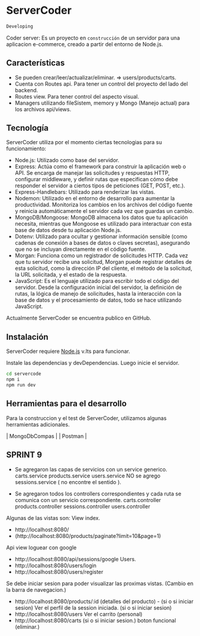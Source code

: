 # ServerCoder

```sh
Developing
```

Coder server: 
Es un proyecto en `construcción` de un servidor para una aplicacion e-commerce, creado a partir del entorno de Node.js.

## Características

- Se pueden crear/leer/actualizar/eliminar. => users/products/carts.
- Cuenta con Routes api. Para tener un control del proyecto del lado del backend.
- Routes view. Para tener control del aspecto visual.
- Managers utilizando fileSistem, memory y Mongo (Manejo actual) para los archivos api/views.


## Tecnología

ServerCoder utiliza por el momento ciertas tecnologias para su funcionamiento:

- Node.js: Utilizado como base del servidor.
- Express: Actúa como el framework para construir la aplicación web o API. Se encarga de manejar las solicitudes y respuestas HTTP, configurar middleware, y definir rutas que especifican cómo debe responder el servidor a ciertos tipos de peticiones (GET, POST, etc.).
- Express-Handlebars: Utilizado para renderizar las vistas.
- Nodemon: Utilizado en el entorno de desarrollo para aumentar la productividad. Monitoriza los cambios en los archivos del código fuente y reinicia automáticamente el servidor cada vez que guardas un cambio.
- MongoDB/Mongoose: MongoDB almacena los datos que tu aplicación necesita, mientras que Mongoose es utilizado para interactuar con esta base de datos desde tu aplicación Node.js.
- Dotenv: Utilizado para ocultar y gestionar información sensible (como cadenas de conexión a bases de datos o claves secretas), asegurando que no se incluyan directamente en el código fuente.
- Morgan: Funciona como un registrador de solicitudes HTTP. Cada vez que tu servidor recibe una solicitud, Morgan puede registrar detalles de esta solicitud, como la dirección IP del cliente, el método de la solicitud, la URL solicitada, y el estado de la respuesta.
- JavaScript: Es el lenguaje utilizado para escribir todo el código del servidor. Desde la configuración inicial del servidor, la definición de rutas, la lógica de manejo de solicitudes, hasta la interacción con la base de datos y el procesamiento de datos, todo se hace utilizando JavaScript.


Actualmente ServerCoder se encuentra publico en GitHub.

## Instalación

ServerCoder requiere [Node.js](https://nodejs.org/) v.lts para funcionar.

Instale las dependencias y devDependencias. Luego inicie el servidor.

```sh
cd servercode
npm i
npm run dev
```



## Herramientas para el desarrollo

Para la construccion y el test de ServerCoder, utilizamos algunas herramientas adicionales.

| MongoDbCompas | 
| Postman |


## SPRINT 9
- Se agregaron las capas de servicios con un service generico.
carts.service
products.service
users.service
NO se agrego sessions.service ( no encontre el sentido ).

- Se agregaron todos los controllers correspondientes y cada ruta se comunica con un servicio correspondiente.
carts.controller
products.controller
sessions.controller
users.controller

Algunas de las vistas son: 
View index.
- http://localhost:8080/
- (http://localhost:8080/products/paginate?limit=10&page=1) 

Api view loguear con google 
- http://localhost:8080/api/sessions/google 
Users.
- http://localhost:8080/users/login 
- http://localhost:8080/users/register

Se debe iniciar sesion para poder visualizar las proximas vistas. 
(Cambio en la barra de navegacion.)
- http://localhost:8080/products/:id (detalles del producto) - (si o si iniciar sesion)
Ver el perfil de la session iniciada. (si o si iniciar sesion)
- http://localhost:8080/users
Ver el carrito (personal)
- http://localhost:8080/carts (si o si iniciar sesion.)
boton funcional (eliminar.)



